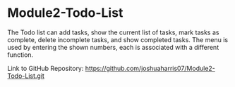 # Module2-Todo-List

The Todo list can add tasks, show the current list of tasks, mark tasks as complete, delete incomplete tasks, and show completed tasks. The menu is used by entering the shown numbers, each is associated with a different function.

Link to GitHub Repository:
https://github.com/joshuaharris07/Module2-Todo-List.git